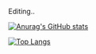Editing..

[![Anurag's GitHub stats](https://github-readme-stats.vercel.app/api?username=zip-sa)](https://github.com/anuraghazra/github-readme-stats)

[![Top Langs](https://github-readme-stats.vercel.app/api/top-langs/?username=zip-sa)](https://github.com/anuraghazra/github-readme-stats)
